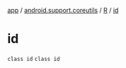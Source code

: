 [app](../../../index.md) / [android.support.coreutils](../../index.md) / [R](../index.md) / [id](./index.md)

# id

`class id`
`class id`